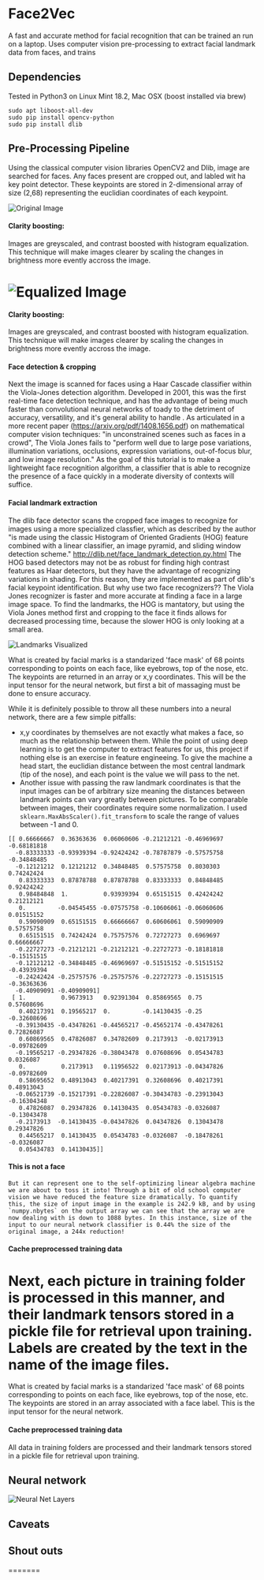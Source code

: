 # Face2Vec
A fast and accurate method for facial recognition that can be trained an run on a laptop.
Uses computer vision pre-processing to extract facial landmark data from faces, and trains 



## Dependencies 
Tested in Python3 on Linux Mint 18.2, Mac OSX (boost installed via brew)
```
sudo apt liboost-all-dev
sudo pip install opencv-python
sudo pip install dlib
```




## Pre-Processing Pipeline
  Using the classical computer vision libraries OpenCV2 and Dlib, image are searched for faces. Any faces present are cropped out, and labled wit ha key point detector. These keypoints are stored in 2-dimensional array of size (2,68) representing the euclidian coordinates of each keypoint.


![Original Image](images/og.jpg "Original Image")

#### Clarity boosting:
   Images are greyscaled, and contrast boosted with histogram equalization. This technique will make images clearer by scaling the changes in brightness more evently accross the image.
   
![Equalized Image](images/eq.jpg "Equalized Image")
=======
#### Clarity boosting:
   Images are greyscaled, and contrast boosted with histogram equalization. This technique will make images clearer by scaling the changes in brightness more evently accross the image.

  
#### Face detection & cropping
  Next the image is scanned for faces using a Haar Cascade classifier within the Viola-Jones detection algorithm. Developed in 2001, this was the first real-time face detection technique, and has the advantage of being much faster than convolutional neural networks of toady to the detriment of accuracy, versatility, and it's general ability to handle  . As articulated in a more recent paper (https://arxiv.org/pdf/1408.1656.pdf) on mathematical computer vision techniques: "in unconstrained scenes such as faces in a crowd", The Viola Jones fails to "perform well due to large pose variations, illumination variations, occlusions, expression variations, out-of-focus blur, and low image resolution." As the goal of this tutorial is to make a lightweight face recognition algorithm, a classifier that is able to recognize the presence of a face quickly in a moderate diversity of contexts will suffice.
  
 #### Facial landmark extraction
  The dlib face detector scans the cropped face images to recognize  for images using a more specialized classfier, which as described by the author "is made using the classic Histogram of Oriented Gradients (HOG) feature combined with a linear classifier, an image pyramid, and sliding window detection scheme." http://dlib.net/face_landmark_detection.py.html The HOG based detectors may not be as robust for finding high contrast features as Haar detectors, but they have the advantage of recognizing variations in shading. For this reason, they are implemented as part of dlib's facial keypoint identification.
But why use two face recognizers?? The Viola Jones recognizer is faster and more accurate at finding a face in a large image space. To find the landmarks, the HOG is mantatory, but using the Viola Jones method first and cropping to the face it finds allows for decreased processing time, because the slower HOG is only looking at a small area.


![Landmarks Visualized](images/mask.jpg "Viola! See what I did there")

What is created by facial marks is a standarized 'face mask' of 68 points corresponding to points on each face, like eyebrows, top of the nose, etc. The keypoints are returned in an array or x,y coordinates. This will be the input tensor for the neural network, but first a bit of massaging must be done to ensure accuracy.

While it is definitely possible to throw all these numbers into a neural network, there are a few simple pitfalls:
* x,y coordinates by themselves are not exactly what makes a face, so much as the relationship between them. While the point of using deep learning is to get the computer to extract features for us, this project if nothing else is an exercise in feature engineeing. To give the machine a head start, the euclidian distance between the most central landmark (tip of the nose), and each point is the value we will pass to the net.
* Another issue with passing the raw landmark coordinates is that the input images can be of arbitrary size meaning the distances between landmark points can vary greatly between pictures. To be comparable between images, their coordinates require some normalization. I used `sklearn.MaxAbsScaler().fit_transform` to scale the range of values between -1 and 0.




``` 
[[ 0.66666667  0.36363636  0.06060606 -0.21212121 -0.46969697 -0.68181818
  -0.83333333 -0.93939394 -0.92424242 -0.78787879 -0.57575758 -0.34848485
  -0.12121212  0.12121212  0.34848485  0.57575758  0.8030303   0.74242424
   0.83333333  0.87878788  0.87878788  0.83333333  0.84848485  0.92424242
   0.98484848  1.          0.93939394  0.65151515  0.42424242  0.21212121
   0.         -0.04545455 -0.07575758 -0.10606061 -0.06060606  0.01515152
   0.59090909  0.65151515  0.66666667  0.60606061  0.59090909  0.57575758
   0.65151515  0.74242424  0.75757576  0.72727273  0.6969697   0.66666667
  -0.22727273 -0.21212121 -0.21212121 -0.22727273 -0.18181818 -0.15151515
  -0.12121212 -0.34848485 -0.46969697 -0.51515152 -0.51515152 -0.43939394
  -0.24242424 -0.25757576 -0.25757576 -0.22727273 -0.15151515 -0.36363636
  -0.40909091 -0.40909091]
 [ 1.          0.9673913   0.92391304  0.85869565  0.75        0.57608696
   0.40217391  0.19565217  0.         -0.14130435 -0.25       -0.32608696
  -0.39130435 -0.43478261 -0.44565217 -0.45652174 -0.43478261  0.72826087
   0.60869565  0.47826087  0.34782609  0.2173913  -0.02173913 -0.09782609
  -0.19565217 -0.29347826 -0.38043478  0.07608696  0.05434783  0.0326087
   0.          0.2173913   0.11956522  0.02173913 -0.04347826 -0.09782609
   0.58695652  0.48913043  0.40217391  0.32608696  0.40217391  0.48913043
  -0.06521739 -0.15217391 -0.22826087 -0.30434783 -0.23913043 -0.16304348
   0.47826087  0.29347826  0.14130435  0.05434783 -0.0326087  -0.13043478
  -0.2173913  -0.14130435 -0.04347826  0.04347826  0.13043478  0.29347826
   0.44565217  0.14130435  0.05434783 -0.0326087  -0.18478261 -0.0326087
   0.05434783  0.14130435]] 
```
#### This is not a face
    But it can represent one to the self-optimizing linear algebra machine we are about to toss it into! Through a bit of old school computer vision we have reduced the feature size dramatically. To quantify this, the size of input image in the example is 242.9 kB, and by using `numpy.nbytes` on the output array we can see that the array we are now dealing with is down to 1088 bytes. In this instance, size of the input to our neural network classifier is 0.44% the size of the original image, a 244x reduction! 


#### Cache preprocessed training data
  Next, each picture in training folder is processed in this manner, and their landmark tensors stored in a pickle file for retrieval upon training. Labels are created by the text in the name of the image files.
=======
What is created by facial marks is a standarized 'face mask' of 68 points corresponding to points on each face, like eyebrows, top of the nose, etc. The keypoints are stored in an array associated with a face label. This is the input tensor for the neural network.

#### Cache preprocessed training data
  All data in training folders are processed and their landmark tensors stored in a pickle file for retrieval upon training.

  
## Neural network

![Neural Net Layers](model.png)



## Caveats

## Shout outs
=======

